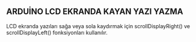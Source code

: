 ## ARDUİNO LCD EKRANDA KAYAN YAZI YAZMA

LCD ekranda yazıları sağa veya sola kaydırmak için scrollDisplayRight() ve scrollDisplayLeft() fonksiyonları kullanılır.